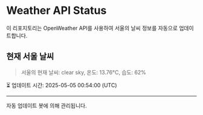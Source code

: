 
# Weather API Status

이 리포지토리는 OpenWeather API를 사용하여 서울의 날씨 정보를 자동으로 업데이트합니다.

## 현재 서울 날씨
> 서울의 현재 날씨: clear sky, 온도: 13.76°C, 습도: 62%

⏳ 업데이트 시간: 2025-05-05 00:54:00 (UTC)

---
자동 업데이트 봇에 의해 관리됩니다.
